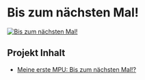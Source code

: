 # Bis zum nächsten Mal!

[![Bis zum nächsten Mal!](https://github.com/michael-holzheu/bis-zum-naechsten-mal/raw/main/Pictures/Titel-4-3.jpg)](https://www.holzheu.de/meine-erste-mpu-bis-zum-naechsten-mal)

## Projekt Inhalt

 - [Meine erste MPU: Bis zum nächsten Mal!?](https://github.com/michael-holzheu/Bis-zum-naechsten-Mal/tree/main/Blog/Meine-erste-MPU-bis-zum-naechsten-Mal.html)
